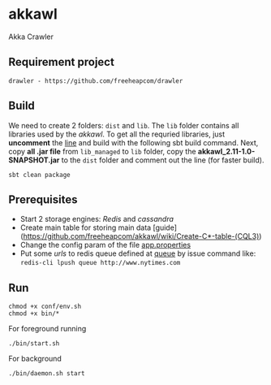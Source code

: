 # akkawl
Akka Crawler

## Requirement project
 ```
drawler - https://github.com/freeheapcom/drawler
 ```
 
## Build
 We need to create 2 folders: `dist` and `lib`. The `lib` folder contains all libraries used by the *akkawl*. To get all the requried libraries, just **uncomment** the [line](https://github.com/freeheapcom/akkawl/blob/master/build.sbt#L27) and build with the following sbt build command. Next, copy **all .jar file** from `lib_managed` to `lib` folder, copy the **akkawl_2.11-1.0-SNAPSHOT.jar** to the `dist` folder and comment out the line (for faster build).
 ```
 sbt clean package
 ```
 
## Prerequisites 
 * Start 2 storage engines: *Redis* and *cassandra*
 * Create main table for storing main data [guide] (https://github.com/freeheapcom/akkawl/wiki/Create-C*-table-(CQL3))
 * Change the config param of the file [app.properties](https://github.com/freeheapcom/akkawl/blob/master/conf/app.properties)
 * Put some *urls* to redis queue defined at [queue](https://github.com/freeheapcom/akkawl/blob/master/conf/app.properties#L3) by issue command like: `redis-cli lpush queue http://www.nytimes.com`

## Run
 ```
 chmod +x conf/env.sh
 chmod +x bin/*
 ```
 For foreground running
 ```
 ./bin/start.sh 
 ```
 For background 
 ```
 ./bin/daemon.sh start
 ```
